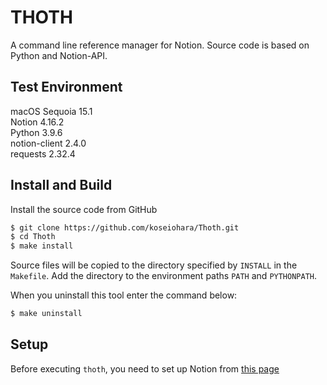 # THOTH

A command line reference manager for Notion.
Source code is based on Python and Notion-API.

## Test Environment
macOS Sequoia 15.1  
Notion 4.16.2  
Python 3.9.6  
notion-client 2.4.0  
requests 2.32.4  

## Install and Build
Install the source code from GitHub
```sh
$ git clone https://github.com/koseiohara/Thoth.git
$ cd Thoth
$ make install
```
Source files will be copied to the directory specified by `INSTALL` in the `Makefile`.
Add the directory to the environment paths `PATH` and `PYTHONPATH`.  

When you uninstall this tool enter the command below:
```sh
$ make uninstall
```

## Setup
Before executing `thoth`, you need to set up Notion from [this page](https://www.notion.so/profile/integrations)

